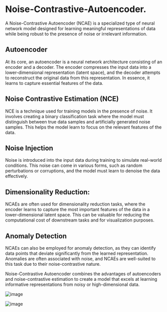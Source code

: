 # Noise-Contrastive-Autoencoder.
A Noise-Contrastive Autoencoder (NCAE) is a specialized type of neural network model designed for learning meaningful representations of data while being robust to the presence of noise or irrelevant information. 
## Autoencoder
At its core, an autoencoder is a neural network architecture consisting of an encoder and a decoder. The encoder compresses the input data into a lower-dimensional representation (latent space), and the decoder attempts to reconstruct the original data from this representation. In essence, it learns to capture essential features of the data.
## Noise Contrastive Estimation (NCE)
NCE is a technique used for training models in the presence of noise. It involves creating a binary classification task where the model must distinguish between true data samples and artificially generated noise samples. This helps the model learn to focus on the relevant features of the data.
## Noise Injection
Noise is introduced into the input data during training to simulate real-world conditions. This noise can come in various forms, such as random perturbations or corruptions, and the model must learn to denoise the data effectively.
## Dimensionality Reduction:
NCAEs are often used for dimensionality reduction tasks, where the encoder learns to capture the most important features of the data in a lower-dimensional latent space. This can be valuable for reducing the computational cost of downstream tasks and for visualization purposes.
## Anomaly Detection
NCAEs can also be employed for anomaly detection, as they can identify data points that deviate significantly from the learned representation. Anomalies are often associated with noise, and NCAEs are well-suited to this task due to their noise-contrastive nature.

Noise-Contrastive Autoencoder combines the advantages of autoencoders and noise-contrastive estimation to create a model that excels at learning informative representations from noisy or high-dimensional data.

![image](https://github.com/dasjaydeep2001/Noise-Contrastive-Autoencoder./assets/110038972/7c53fbe9-7185-4a31-8231-035863a22302)

![image](https://github.com/dasjaydeep2001/Noise-Contrastive-Autoencoder./assets/110038972/33dd03a6-341e-49e3-b171-e368b0a1953e)
